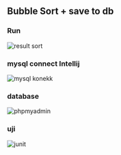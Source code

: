 ## Bubble Sort + save to db
### Run
![result sort](https://user-images.githubusercontent.com/51896840/79973650-27887e80-84c2-11ea-9c4d-6659e5abbd07.png)
### mysql connect Intellij
![mysql konekk](https://user-images.githubusercontent.com/51896840/79973665-2ce5c900-84c2-11ea-9508-e50552bfdf88.png)
### database
![phpmyadmin](https://user-images.githubusercontent.com/51896840/79973674-2fe0b980-84c2-11ea-8c0e-d31fec95be25.png)
### uji
![junit](https://user-images.githubusercontent.com/51896840/79973690-33744080-84c2-11ea-9ba0-b3c9d3695ce9.png)


